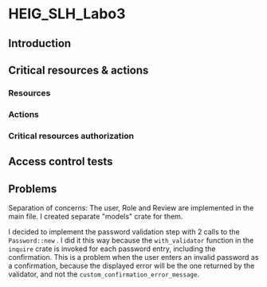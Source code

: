 # HEIG_SLH_Labo3


## Introduction



## Critical resources & actions

### Resources

### Actions



### Critical resources authorization



## Access control tests





## Problems

Separation of concerns: The user, Role and Review are implemented in the main file. I created separate "models" crate for them.





I decided to implement the password validation step with 2 calls to the `Password::new` . I did it this way because the `with_validator` function in the `inquire` crate is invoked for each password entry, including the confirmation. This is a problem when the user enters an invalid password as a confirmation, because the displayed error will be the one returned by the validator, and not the `custom_confirmation_error_message`.
